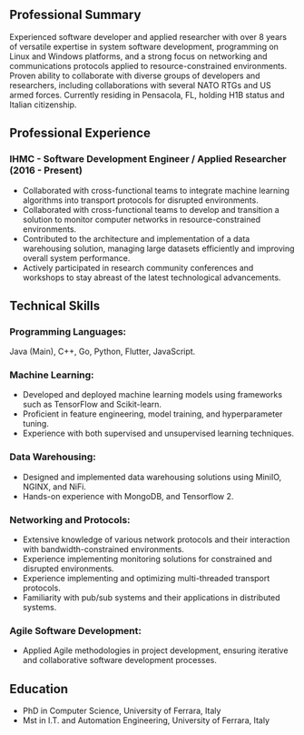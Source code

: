 ## Professional Summary

Experienced software developer and applied researcher with over 8 years of versatile expertise in system software 
development, programming on Linux and Windows platforms, and a strong focus on networking and
communications protocols applied to resource-constrained environments. 
Proven ability to collaborate with diverse groups of developers and researchers, including collaborations with several NATO RTGs and US armed forces. Currently residing in Pensacola, FL, holding H1B status and Italian citizenship.

## Professional Experience

### IHMC - Software Development Engineer / Applied Researcher (2016 - Present)
- Collaborated with cross-functional teams to integrate machine learning algorithms into transport protocols for disrupted environments.
- Collaborated with cross-functional teams to develop and transition a solution to monitor computer networks in resource-constrained environments.
- Contributed to the architecture and implementation of a data warehousing solution, managing large datasets efficiently and improving overall system performance.
- Actively participated in research community conferences and workshops to stay abreast of the latest technological advancements.

## Technical Skills

### Programming Languages:
Java (Main), C++, Go, Python, Flutter, JavaScript.

### Machine Learning:
- Developed and deployed machine learning models using frameworks such as TensorFlow and Scikit-learn.
- Proficient in feature engineering, model training, and hyperparameter tuning.
- Experience with both supervised and unsupervised learning techniques.

### Data Warehousing:
- Designed and implemented data warehousing solutions using MiniIO, NGINX, and NiFi.
- Hands-on experience with MongoDB, and Tensorflow 2.

### Networking and Protocols:
- Extensive knowledge of various network protocols and their interaction with bandwidth-constrained environments.
- Experience implementing monitoring solutions for constrained and disrupted environments.
- Experience implementing and optimizing multi-threaded transport protocols.
- Familiarity with pub/sub systems and their applications in distributed systems.

### Agile Software Development:
- Applied Agile methodologies in project development, ensuring iterative and collaborative software development processes.

## Education
- PhD in Computer Science, University of Ferrara, Italy
- Mst in I.T. and Automation Engineering, University of Ferrara, Italy

